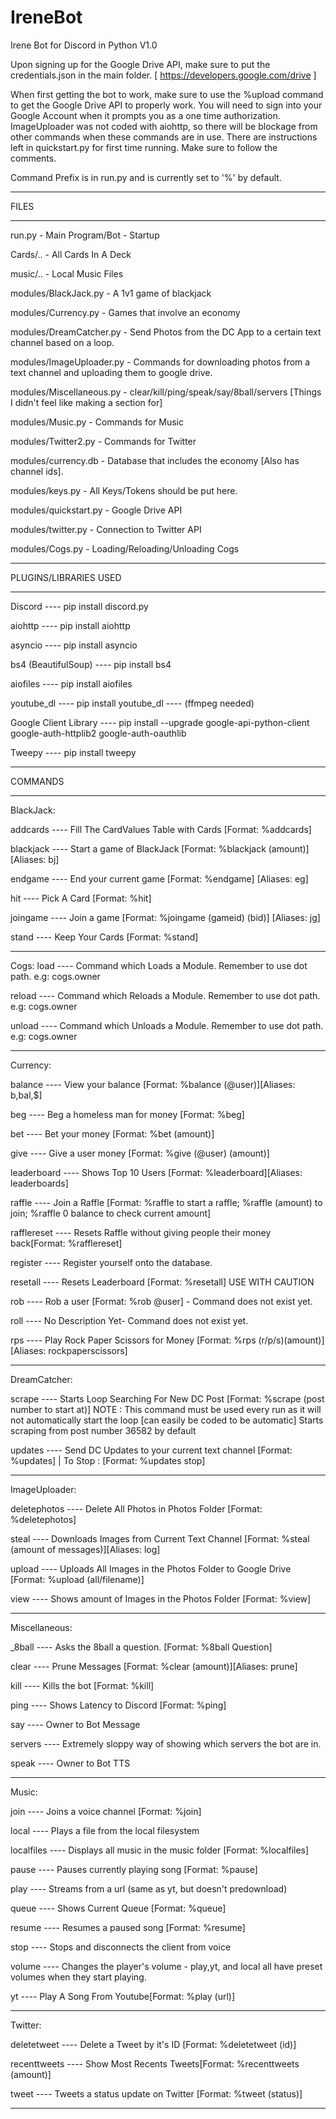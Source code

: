 # IreneBot 
 Irene Bot for Discord in Python V1.0

Upon signing up for the Google Drive API, make sure to put the credentials.json in the main folder.
[ https://developers.google.com/drive ]


When first getting the bot to work, make sure to use the %upload command to get the Google Drive API to properly work. You will need to sign into your Google Account when it prompts you as a one time authorization.
ImageUploader was not coded with aiohttp, so there will be blockage from other commands when these commands are in use.
There are instructions left in quickstart.py for first time running. Make sure to follow the comments.


Command Prefix is in run.py and is currently set to '%' by default.
______
FILES
______
run.py - Main Program/Bot - Startup

Cards/.. - All Cards In A Deck

music/.. - Local Music Files

modules/BlackJack.py - A 1v1 game of blackjack

modules/Currency.py - Games that involve an economy

modules/DreamCatcher.py - Send Photos from the DC App to a certain text channel based on a loop. 

modules/ImageUploader.py - Commands for downloading photos from a text channel and uploading them to google drive.

modules/Miscellaneous.py - clear/kill/ping/speak/say/8ball/servers [Things I didn't feel like making a section for]

modules/Music.py - Commands for Music

modules/Twitter2.py - Commands for Twitter

modules/currency.db - Database that includes the economy [Also has channel ids].

modules/keys.py - All Keys/Tokens should be put here.

modules/quickstart.py - Google Drive API

modules/twitter.py - Connection to Twitter API

modules/Cogs.py - Loading/Reloading/Unloading Cogs

______________________
PLUGINS/LIBRARIES USED
______________________
Discord ---- pip install discord.py

aiohttp ---- pip install aiohttp

asyncio ---- pip install asyncio

bs4 (BeautifulSoup) ---- pip install bs4

aiofiles ---- pip install aiofiles

youtube_dl ---- pip install youtube_dl ---- (ffmpeg needed)

Google Client Library ---- pip install --upgrade google-api-python-client google-auth-httplib2 google-auth-oauthlib

Tweepy ---- pip install tweepy

_______
COMMANDS
________
BlackJack:

addcards   ----  Fill The CardValues Table with Cards [Format: %addcards]

blackjack  ----  Start a game of BlackJack [Format: %blackjack (amount)] [Aliases: bj]
  
  endgame   ----   End your current game [Format: %endgame] [Aliases: eg]
  
  hit       ----   Pick A Card [Format: %hit]
  
  joingame  ----   Join a game [Format: %joingame (gameid) (bid)] [Aliases: jg]
  
  stand     ----   Keep Your Cards [Format: %stand]
________
Cogs:
load ---- Command which Loads a Module. Remember to use dot path. e.g: cogs.owner

reload ---- Command which Reloads a Module. Remember to use dot path. e.g: cogs.owner 

unload ---- Command which Unloads a Module. Remember to use dot path. e.g: cogs.owner

________
Currency:

  balance   ----   View your balance [Format: %balance (@user)][Aliases: b,bal,$]
  
  beg      ----    Beg a homeless man for money [Format: %beg]
  
  bet      ----    Bet your money [Format: %bet (amount)]
  
  give      ----   Give a user money [Format: %give (@user) (amount)]
  
  leaderboard ---- Shows Top 10 Users [Format: %leaderboard][Aliases: leaderboards]
  
  raffle    ----   Join a Raffle [Format: %raffle to start a raffle; %raffle (amount) to join; %raffle 0 balance to check current amount]
  
  rafflereset ---- Resets Raffle without giving people their money back[Format: %rafflereset]
  
  register    ---- Register yourself onto the database.
  
  resetall  ----   Resets Leaderboard [Format: %resetall] USE WITH CAUTION
  
  rob     ----     Rob a user [Format: %rob @user] - Command does not exist yet.
  
  roll    ----     No Description Yet- Command does not exist yet.
  
  rps      ----    Play Rock Paper Scissors for Money [Format: %rps (r/p/s)(amount)][Aliases: rockpaperscissors]
________
DreamCatcher:

scrape   ----    Starts Loop Searching For New DC Post [Format: %scrape (post number to start at)] NOTE : This command must be used every run as it will not automatically start the loop [can easily be coded to be automatic] Starts scraping from post number 36582 by default

updates   ----   Send DC Updates to your current text channel [Format: %updates] | To Stop : [Format: %updates stop]
________
ImageUploader:

deletephotos ---- Delete All Photos in Photos Folder [Format: %deletephotos]

steal     ----   Downloads Images from Current Text Channel [Format: %steal (amount of messages)][Aliases: log]

upload    ----   Uploads All Images in the Photos Folder to Google Drive [Format: %upload (all/filename)]

view        ---- Shows amount of Images in the Photos Folder [Format: %view]
________
Miscellaneous:

_8ball   ----    Asks the 8ball a question. [Format: %8ball Question]

clear    ----    Prune Messages [Format: %clear (amount)][Aliases: prune]

kill     ----    Kills the bot [Format: %kill]

ping      ----   Shows Latency to Discord [Format: %ping]

say       ----   Owner to Bot Message

servers   ----   Extremely sloppy way of showing which servers the bot are in.

speak      ----  Owner to Bot TTS
________
Music:

join       ----  Joins a voice channel [Format: %join]

local     ----  Plays a file from the local filesystem

localfiles ----  Displays all music in the music folder [Format: %localfiles]

pause   ----     Pauses currently playing song [Format: %pause]

play     ----    Streams from a url (same as yt, but doesn't predownload)

queue    ----    Shows Current Queue [Format: %queue]

resume   ----    Resumes a paused song [Format: %resume]

stop     ----    Stops and disconnects the client from voice

volume    ----   Changes the player's volume - play,yt, and local all have  preset volumes when they start playing.

yt        ----   Play A Song From Youtube[Format: %play (url)]
________
Twitter:

deletetweet ---- Delete a Tweet by it's ID [Format: %deletetweet (id)]

recenttweets ---- Show Most Recents Tweets[Format: %recenttweets (amount)]

tweet     ----   Tweets a status update on Twitter [Format: %tweet (status)]
________

